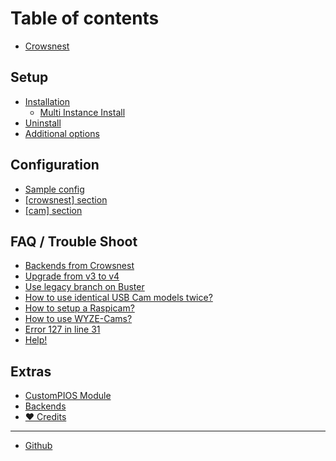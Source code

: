 # Table of contents

* [Crowsnest](README.md)

## Setup

* [Installation](setup/installation/README.md)
  * [Multi Instance Install](setup/installation/multi-instance-install.md)
* [Uninstall](setup/uninstall.md)
* [Additional options](setup/additional-options.md)

## Configuration

* [Sample config](configuration/sample-config.md)
* [\[crowsnest\] section](configuration/crowsnest-section.md)
* [\[cam\] section](configuration/cam-section.md)

## FAQ / Trouble Shoot <a href="#faq" id="faq"></a>

* [Backends from Crowsnest](faq/backends-from-crowsnest.md)
* [Upgrade from v3 to v4](faq/upgrade-from-v3-to-v4.md)
* [Use legacy branch on Buster](faq/use-legacy-branch-on-buster.md)
* [How to use identical USB Cam models twice?](faq-trouble-shoot/how-to-use-identical-usb-cam-models-twice.md)
* [How to setup a Raspicam?](faq-trouble-shoot/how-to-setup-a-raspicam.md)
* [How to use WYZE-Cams?](faq/how-to-use-wyze-cams.md)
* [Error 127 in line 31](faq-trouble-shoot/error-127-in-line-31.md)
* [Help!](faq-trouble-shoot/help.md)

## Extras

* [CustomPIOS Module](extras/custompios-module.md)
* [Backends](extras/backends.md)
* [❤ Credits](extras/credits.md)

***

* [Github](https://github.com/mainsail-crew/crowsnest)
